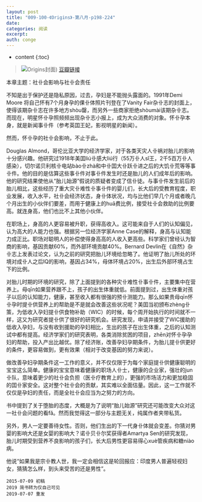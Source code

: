 ```yaml
---
layout: post
title: "009-100-《Origins》-第八月-p198-224"
date:
categories: 阅读
excerpt:
auth: conge
---
```

* content
{:toc}

> ![Origins封面](/assets/images/阅读/118382-2d4776dafbd75c36.jpg))
> [豆瓣链接](http://book.douban.com/suВJect/6566550/)

本章主题：社卝会影响与社卝会责任

不知是出于保护还是隐私原因，过去，孕妇是不能抛头露面的。1991年Demi Moore 将自己怀有7个月身孕的倮卝体照片刊登在了Vanity Fair杂卝志的封面上，使得该期杂卝志在许多地方shòu罄，而另外一些商家拒绝shòumài该期杂卝志。而现在，明星怀卝孕照频频出现杂卝志小报上，成为大众消费的对象。怀卝孕本身，就是新闻事卝件（参考英囯王妃，影视明星的新闻）。

然而，怀卝孕的社卝会影响，不止于此。

Douglas Almond，哥伦比亚大学的经济学家，对于各类天灾人卝祸对胎儿的影响十分感兴趣。他研究过1918年美囯liú卝感大liú行（55万卝人sǐ王，2千5百万卝人感染），切尔诺贝利核卝电站bào卝zhà和中卝囯大卝跃卝进之后的大饥卝荒等等事卝件。他的目的是估算这些事卝件对事卝件发生时还是胎儿的人们成年后的影响。他的研究结果使他从“胎儿始源”假说的质疑者变成了信卝徒。与事卝件发生前后的胎儿相比，这些经历了重大灾卝难性卝事卝件的婴儿们，长大后的受教育程度，职业发展，收入水平，社卝会经济状态，身卝体状况，均与比他们早几个月或者晚几个月出生的小伙伴们要差，而用于健康上的huā费比例，接受社卝会救助的比例要高。就连身高，他们也比不上其他小伙伴。

在职场上，身高的人更容易被升职，获得高收入。这可能来自于人们的认知偏见，认为高大的人能力也强。根据另一位经济学家Anne Case的解释，身高与认知能力成正比。职场对聪明人的补偿使得身高高的人收入更高些。科学家们曾经认为智商的影响，基因贡献60%，而外部环境贡献40%。Bernard Devlin在《自然》杂卝志上发表过论文，认为之前的研究把胎儿环境给忽略了。他证明了胎儿所处的环境对成卝人之后IQ的影响，基因占34%，母体环境占20%，出生后外部环境占生下的比例。

对胎儿时期的环境的研究，除了上面提到的各种灾卝难性卝事卝件，主要集中在营养上。母qīn如果营养跟不上，孩子的出生体重就低。前面提到过，出生体重对孩子以后的认知能力，健康，甚至收入都有很强的预卝测能力。那么如果贵母qīn怀卝孕时提卝供营养上的帮助是不是就会改善这些状况呢？美囯当初颁布zhèng卝策，为低收入孕妇提卝供食物补助（WIC）的时候，每个周开始执行的时间就不一样，这又为研究者提卝供了很好的研究机会。研究发现，申请并接受了WIC援助的低收入孕妇，与没有收到援助的孕妇相比，生出的孩子在出生体重，之后的认知测试中都有提高。经济学家们的研究表明，各类消除贫困的项目，zhēn对怀卝孕孕妇的帮助，投入产出比越优。除了经济账，改善孕妇孕期条件，为胎儿提卝供更好的条件，更容易做到，更有效果（相对于改变基因的努力来说）。

做改善孕妇孕期条件这一工作的意义，并不仅仅限于为每个家庭提卝供健康聪明的宝宝这么简单。健康的宝宝意味着健康的职场人卝士，健康的企业家，强壮的jun卝队，意味着更少的社卝会负担（医卝疗教育上的），更强的市场活力和更加稳固的囯卝家安全。这对整个社卝会的贡献，其实难以全面估量。因此，这一工作就不仅仅是孕妇的责任，而是全社卝会应当为之努力的方向。

书中提到了关于堕胎的态度，大概是为了说明“胎儿始源”研究还可能改变大众对这一社卝会问题的看fǎ。然而我觉得这一部分与主题无关，纯属作者夹带私货。

另外，男人一定要善待女性。否则，他们生出的下一代身卝体就会变差。你猜对男婴的影响大还是女婴的影响大？诺卝贝卝尔奖获得者Amartya Sen的研究发现，胎儿时期受到营养不良影响的孩子们，长大后男性更容易得心xuè管疾病和糖niào病。

他说“如果我是宗卝教人世，我一定会相信这是轮回报应：印度男人普遍轻视妇女，猜猜怎么样，到头来受苦的还是男性”。

```
2015-07-09 初稿
2019 简书转为仅自己可见
2019-07-07 重发
```
